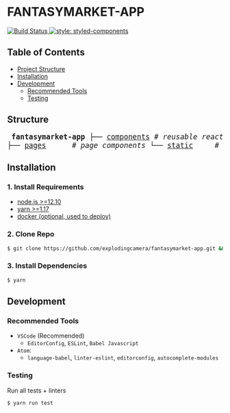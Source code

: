 <h1>FANTASYMARKET-APP</h1>
<a href="https://travis-ci.com/explodingcamera/fantasymarket-app">
  <img src="https://img.shields.io/travis/com/explodingcamera/fantasymarket-app?style=for-the-badge" alt="Build Status">
</a>
<a href="https://github.com/styled-components/styled-components">
  <img src="https://img.shields.io/badge/style-%F0%9F%92%85%20styled--components-orange.svg?colorB=daa357&colorA=db748e&style=for-the-badge" alt="style: styled-components">
</a>
<br>

## Table of Contents

- [Project Structure](#structure)
- [Installation](#installation)
- [Development](#development)
  - [Recommended Tools](#recommended-tools)
  - [Testing](#testing)

## Structure

<big><pre>
**fantasymarket-app**
├── [components](components/) _# reusable react components_
├── [pages](packages/) &nbsp;&nbsp;&nbsp;&nbsp; _# page components_
└── [static](static/) &nbsp;&nbsp;&nbsp; _# static files_</pre></big>

## Installation

### 1. Install Requirements

- [node.js >=12.10](https://nodejs.org/en/download/)
- [yarn >=1.17](https://classic.yarnpkg.com/en/docs/install)
- [docker (optional, used to deploy)](https://docs.docker.com/engine/installation/#supported-platforms)

### 2. Clone Repo

```bash
$ git clone https://github.com/explodingcamera/fantasymarket-app.git && cd fantasymarket-app
```

### 3. Install Dependencies

```bash
$ yarn
```

## Development

### Recommended Tools

- `VSCode` (Recommended)
	- `EditorConfig`, `ESLint`, `Babel Javascript`
- `Atom`:
	- `language-babel`, `linter-eslint`, `editorconfig`, `autocomplete-modules`

### Testing

Run all tests + linters

```bash
$ yarn run test
```

<br>

